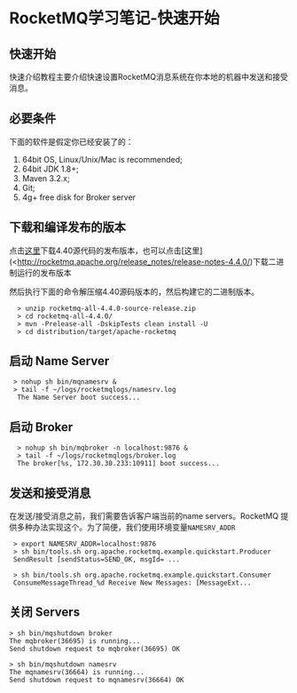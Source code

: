 # RocketMQ学习笔记-快速开始

## 快速开始

快速介绍教程主要介绍快速设置RocketMQ消息系统在你本地的机器中发送和接受消息。

## 必要条件

下面的软件是假定你已经安装了的：

1. 64bit OS, Linux/Unix/Mac is recommended;
2. 64bit JDK 1.8+;
3. Maven 3.2.x;
4. Git;
5. 4g+ free disk for Broker server

## 下载和编译发布的版本

点击[这里](https://www.apache.org/dyn/closer.cgi?path=rocketmq/4.4.0/rocketmq-all-4.4.0-source-release.zip)下载4.40源代码的发布版本，也可以点击[这里](<http://rocketmq.apache.org/release_notes/release-notes-4.4.0/)下载二进制运行的发布版本

然后执行下面的命令解压缩4.40源码版本的，然后构建它的二进制版本。

~~~shell
  > unzip rocketmq-all-4.4.0-source-release.zip
  > cd rocketmq-all-4.4.0/
  > mvn -Prelease-all -DskipTests clean install -U
  > cd distribution/target/apache-rocketmq
~~~

## 启动 Name Server

```shell
 > nohup sh bin/mqnamesrv &
 > tail -f ~/logs/rocketmqlogs/namesrv.log
  The Name Server boot success...
```

## 启动 Broker

```shell
  > nohup sh bin/mqbroker -n localhost:9876 &
  > tail -f ~/logs/rocketmqlogs/broker.log 
  The broker[%s, 172.30.30.233:10911] boot success...
```

## 发送和接受消息

在发送/接受消息之前，我们需要告诉客户端当前的name servers。RocketMQ 提供多种办法实现这个。为了简便，我们使用环境变量`NAMESRV_ADDR`

```shell
 > export NAMESRV_ADDR=localhost:9876
 > sh bin/tools.sh org.apache.rocketmq.example.quickstart.Producer
 SendResult [sendStatus=SEND_OK, msgId= ...

 > sh bin/tools.sh org.apache.rocketmq.example.quickstart.Consumer
 ConsumeMessageThread_%d Receive New Messages: [MessageExt...
```

## 关闭 Servers

```shell
> sh bin/mqshutdown broker
The mqbroker(36695) is running...
Send shutdown request to mqbroker(36695) OK

> sh bin/mqshutdown namesrv
The mqnamesrv(36664) is running...
Send shutdown request to mqnamesrv(36664) OK
```